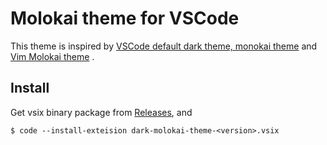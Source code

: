 # Molokai theme for VSCode

This theme is inspired by [VSCode default dark theme, monokai theme](https://github.com/Microsoft/vscode) and [Vim Molokai theme](https://github.com/tomasr/molokai) .

## Install

Get vsix binary package from [Releases](https://github.com/nonylene/vscode-dark-molokai-theme/releases), and

```shell
$ code --install-exteision dark-molokai-theme-<version>.vsix
```
